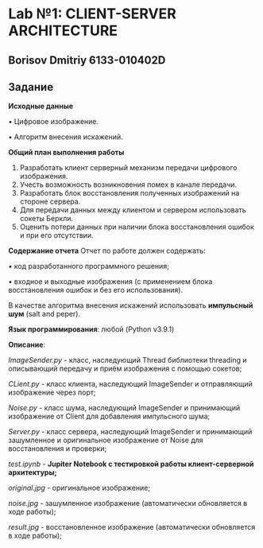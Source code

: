 # Lab №1: CLIENT-SERVER ARCHITECTURE
## Borisov Dmitriy 6133-010402D

## Задание
__Исходные данные__

• Цифровое изображение.

• Алгоритм внесения искажений.

__Общий план выполнения работы__
1. Разработать клиент серверный механизм передачи цифрового изображения.
2. Учесть возможность возникновения помех в канале передачи.
3. Разработать блок восстановления полученных изображений на стороне сервера.
4. Для передачи данных между клиентом и сервером использовать сокеты Беркли.
5. Оценить потери данных при наличии блока восстановления ошибок и при его отсутствии.

__Содержание отчета__
Отчет по работе должен содержать:

• код разработанного программного решения;

• входное и выходные изображения (с применением блока восстановления ошибок и без его использования).

В качестве алгоритма внесения искажений использовать __импульсный шум__ (salt and peper).

__Язык программирования__: любой (Python v3.9.1)

__Описание__:

_ImageSender.py_ - класс, наследующий Thread библиотеки threading и описывающий передачу и приём изображения с помощью сокетов;

_CLient.py_ - класс клиента, наследующий ImageSender и отправляющий изображение через порт;

_Noise.py_ - класс шума, наследующий ImageSender и принимающий изображение от Client для добавления импульсного шума;

_Server.py_ - класс сервера, наследующий ImageSender и принимающий зашумленное и оригинальное изображение от Noise для восстановления и проверки;

_test.ipynb_ - __Jupiter Notebook с тестировкой работы клиент-серверной архитектуры;__

_original.jpg_ - оригинальное изображение;

_noise.jpg_ - зашумленное изображение (автоматически обновляется в ходе работы);

_result.jpg_ - восстановленное изображение (автоматически обновляется в ходе работы);
